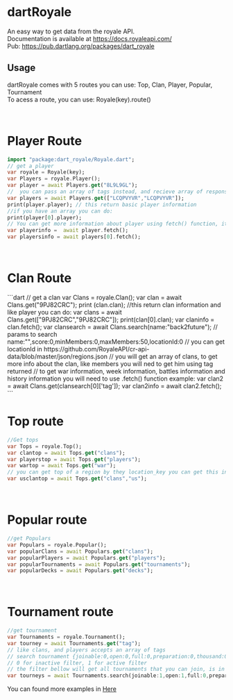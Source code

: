 # dartRoyale

An easy way to get data from the royale API. <br>
Documentation is available at https://docs.royaleapi.com/<br>
Pub: https://pub.dartlang.org/packages/dart_royale

## Usage

dartRoyale comes with 5 routes you can use: Top, Clan, Player, Popular, Tournament<br>
To acess a route, you can use: Royale(key).route()

<br>
<h1> Player Route </h1>

```dart
import "package:dart_royale/Royale.dart";
// get a player
var royale = Royale(key);
var Players = royale.Player();
var player = await Players.get("8L9L9GL");
//  you can pass an array of tags instead, and recieve array of responses
var players = await Players.get(["LCQPVYVR","LCQPVYVR"]);
print(player.player); // this return basic player information
//if you have an array you can do:
print(player[0].player);
// You can get more information about player using fetch() function, it will returns Player battles, and Player Chests
var playerinfo =  await player.fetch();
var playersinfo = await players[0].fetch();
```

<br>
<h1> Clan Route </h1>
```dart
// get a clan
var Clans = royale.Clan();
var clan = await Clans.get("9PJ82CRC");
print (clan.clan); //this return clan information and like player you can do:
var clans = await Clans.get(["9PJ82CRC","9PJ82CRC"]);
print(clan[0].clan);
var claninfo = clan.fetch();
var clansearch = await Clans.search(name:"back2future");
// params to search  name:"",score:0,minMembers:0,maxMembers:50,locationId:0
// you can get locationId in https://github.com/RoyaleAPI/cr-api-data/blob/master/json/regions.json
// you will get an array of clans, to get more info about the clan, like members you will ned to get him using tag returned
// to get war information, week information, battles information and history information you will need to use .fetch() function example:
var clan2 = await Clans.get(clansearch[0]['tag']);
var clan2info = await clan2.fetch();
```

<br>
<h1> Top route</h1>

```dart
//Get tops
var Tops = royale.Top();
var clantop = await Tops.get("clans");
var playerstop = await Tops.get("players");
var wartop = await Tops.get("war");
// you can get top of a region by they location_key you can get this in https://github.com/RoyaleAPI/cr-api-data/blob/master/json/regions.json, example:
var usclantop = await Tops.get("clans","us");
```

<br>
<h1> Popular route </h1>

```dart
//get Populars
var Populars = royale.Popular();
var popularClans = await Populars.get("clans");
var popularPlayers = await Populars.get("players");
var popularTournaments = await Populars.get("tournaments");
var popularDecks = await Populars.get("decks");
```

<br>
<h1> Tournament route </h1>

```dart
//get tournament
var Tournaments = royale.Tournament();
var tourney = await Tournaments.get("tag");
// like clans, and players accepts an array of tags
// search tournament {joinable:0,open:0,full:0,preparation:0,thousand:0}
// 0 for inactive filter, 1 for active filter
// the filter bellow will get all tournaments that you can join, is in preparation time and is a 1000 players tournament
var tourneys = await Tournaments.search(joinable:1,open:1,full:0,preparation:1,thousand:1);
```

You can found more examples in [Here](https://github.com/Acnologla/dart_royale/tree/master/example)
